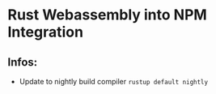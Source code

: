 # Rust Webassembly into NPM Integration

## Infos:

* Update to nightly build compiler `rustup default nightly`